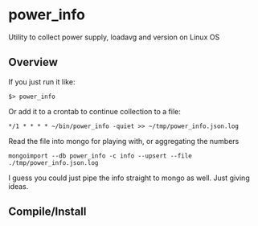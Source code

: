 power_info
==========

Utility to collect power supply, loadavg and version on Linux OS

Overview
--------

If you just run it like:

	$> power_info


Or add it to a crontab to continue collection to a file:

	*/1 * * * * ~/bin/power_info -quiet >> ~/tmp/power_info.json.log

Read the file into mongo for playing with, or aggregating the numbers

	mongoimport --db power_info -c info --upsert --file ./tmp/power_info.json.log

I guess you could just pipe the info straight to mongo as well. Just giving ideas.

Compile/Install
---------------


